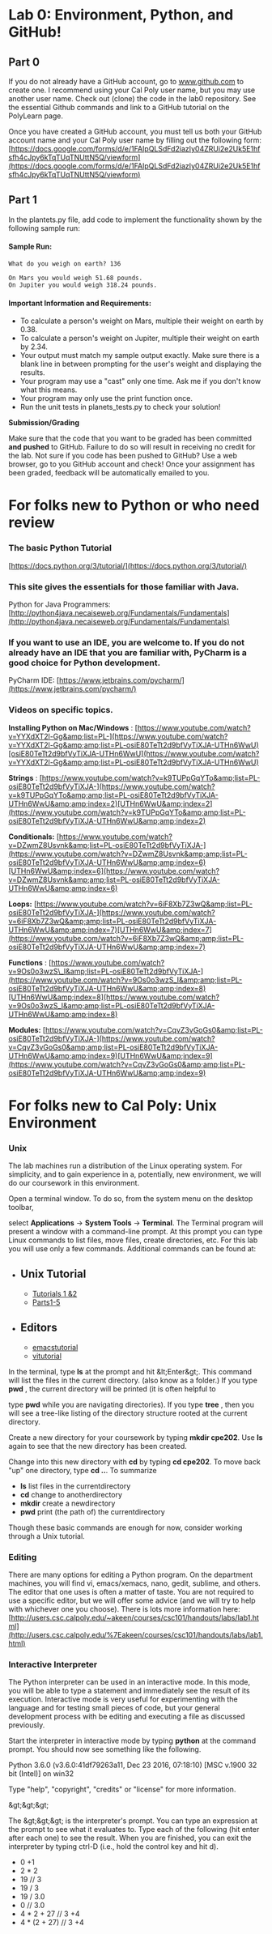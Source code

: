 # Lab 0: Environment, Python, and GitHub!

## **Part 0**

If you do not already have a GitHub account, go to www.github.com to create one.  I recommend using your Cal Poly user name, but you may use another user name.  Check out (clone) the code in the lab0 repository.  See the essential Github commands and link to a GitHub tutorial on the PolyLearn page.

Once you have created a GitHub account, you must tell us both your GitHub account name and your Cal Poly user name by filling out the following form:[https://docs.google.com/forms/d/e/1FAIpQLSdFd2iazIy04ZRUi2e2Uk5E1hfsfh4cJpy6kTqTUqTNUttN5Q/viewform](https://docs.google.com/forms/d/e/1FAIpQLSdFd2iazIy04ZRUi2e2Uk5E1hfsfh4cJpy6kTqTUqTNUttN5Q/viewform)

## **Part 1**

In the plantets.py file, add code to implement the functionality shown by the following sample run:

#### Sample Run:

```
What do you weigh on earth? 136

On Mars you would weigh 51.68 pounds.
On Jupiter you would weigh 318.24 pounds.
```

#### Important Information and Requirements:

- To calculate a person&#39;s weight on Mars, multiple their weight on
  earth by 0.38.
- To calculate a person&#39;s weight on Jupiter, multiple their weight
  on earth by 2.34.
- Your output must match my sample output exactly. Make sure there is a
  blank line in between prompting for the user&#39;s weight and
  displaying the results.
- Your program may use a &quot;cast&quot; only one time. Ask me if you
  don&#39;t know what this means.
- Your program may only use the print function once.
- Run the unit tests in planets_tests.py to check your solution!

**Submission/Grading**

Make sure that the code that you want to be graded has been committed **and pushed** to GitHub.  Failure to do so will result in receiving no credit for the lab.  Not sure if you code has been pushed to GitHub?  Use a web browser, go to you GitHub account and check!  Once your assignment has been graded, feedback will be automatically emailed to you.



# **For folks new to Python or who need review**

### **The basic Python Tutorial**

[https://docs.python.org/3/tutorial/](https://docs.python.org/3/tutorial/)

### **This site gives the essentials for those familiar with Java.**

Python for Java Programmers: [http://python4java.necaiseweb.org/Fundamentals/Fundamentals](http://python4java.necaiseweb.org/Fundamentals/Fundamentals)

### **If you want to use an IDE, you are welcome to. If you do not already have an IDE that you are familiar with, PyCharm is a good choice for Python development.**

PyCharm IDE: [https://www.jetbrains.com/pycharm/](https://www.jetbrains.com/pycharm/)

### **Videos on specific topics.**

**Installing Python on Mac/Windows** : [https://www.youtube.com/watch?v=YYXdXT2l-Gg&amp;list=PL-](https://www.youtube.com/watch?v=YYXdXT2l-Gg&amp;amp;list=PL-osiE80TeTt2d9bfVyTiXJA-UTHn6WwU)[osiE80TeTt2d9bfVyTiXJA-UTHn6WwU](https://www.youtube.com/watch?v=YYXdXT2l-Gg&amp;amp;list=PL-osiE80TeTt2d9bfVyTiXJA-UTHn6WwU)

**Strings** : [https://www.youtube.com/watch?v=k9TUPpGqYTo&amp;list=PL-osiE80TeTt2d9bfVyTiXJA-](https://www.youtube.com/watch?v=k9TUPpGqYTo&amp;amp;list=PL-osiE80TeTt2d9bfVyTiXJA-UTHn6WwU&amp;amp;index=2)[UTHn6WwU&amp;index=2](https://www.youtube.com/watch?v=k9TUPpGqYTo&amp;amp;list=PL-osiE80TeTt2d9bfVyTiXJA-UTHn6WwU&amp;amp;index=2)

**Conditionals:** [https://www.youtube.com/watch?v=DZwmZ8Usvnk&amp;list=PL-osiE80TeTt2d9bfVyTiXJA-](https://www.youtube.com/watch?v=DZwmZ8Usvnk&amp;amp;list=PL-osiE80TeTt2d9bfVyTiXJA-UTHn6WwU&amp;amp;index=6)[UTHn6WwU&amp;index=6](https://www.youtube.com/watch?v=DZwmZ8Usvnk&amp;amp;list=PL-osiE80TeTt2d9bfVyTiXJA-UTHn6WwU&amp;amp;index=6)

**Loops:** [https://www.youtube.com/watch?v=6iF8Xb7Z3wQ&amp;list=PL-osiE80TeTt2d9bfVyTiXJA-](https://www.youtube.com/watch?v=6iF8Xb7Z3wQ&amp;amp;list=PL-osiE80TeTt2d9bfVyTiXJA-UTHn6WwU&amp;amp;index=7)[UTHn6WwU&amp;index=7](https://www.youtube.com/watch?v=6iF8Xb7Z3wQ&amp;amp;list=PL-osiE80TeTt2d9bfVyTiXJA-UTHn6WwU&amp;amp;index=7)

**Functions** : [https://www.youtube.com/watch?v=9Os0o3wzS\_I&amp;list=PL-osiE80TeTt2d9bfVyTiXJA-](https://www.youtube.com/watch?v=9Os0o3wzS_I&amp;amp;list=PL-osiE80TeTt2d9bfVyTiXJA-UTHn6WwU&amp;amp;index=8)[UTHn6WwU&amp;index=8](https://www.youtube.com/watch?v=9Os0o3wzS_I&amp;amp;list=PL-osiE80TeTt2d9bfVyTiXJA-UTHn6WwU&amp;amp;index=8)

**Modules:** [https://www.youtube.com/watch?v=CqvZ3vGoGs0&amp;list=PL-osiE80TeTt2d9bfVyTiXJA-](https://www.youtube.com/watch?v=CqvZ3vGoGs0&amp;amp;list=PL-osiE80TeTt2d9bfVyTiXJA-UTHn6WwU&amp;amp;index=9)[UTHn6WwU&amp;index=9](https://www.youtube.com/watch?v=CqvZ3vGoGs0&amp;amp;list=PL-osiE80TeTt2d9bfVyTiXJA-UTHn6WwU&amp;amp;index=9)

# **For folks new to Cal Poly: Unix Environment**

### **Unix**

The lab machines run a distribution of the Linux operating system. For simplicity, and to gain experience in a, potentially, new environment, we will do our coursework in this environment.

Open a terminal window. To do so, from the system menu on the desktop toolbar,

select **Applications** → **System Tools** → **Terminal**. The Terminal program will present a window with a command-line prompt. At this prompt you can type Linux commands to list files, move files, create directories, etc. For this lab you will use only a few commands. Additional commands can be found at:

- Unix Tutorial
  -
    - [Tutorials 1 &amp;](http://www.ee.surrey.ac.uk/Teaching/Unix/)[2](http://www.ee.surrey.ac.uk/Teaching/Unix/)
    - [Parts](http://people.ischool.berkeley.edu/%7Ekevin/unix-tutorial/toc.html)[1-5](http://people.ischool.berkeley.edu/%7Ekevin/unix-tutorial/toc.html)
- Editors
  -
    - [emacs](http://xahlee.org/emacs/emacs.html)[tutorial](http://xahlee.org/emacs/emacs.html)
    - [vi](http://www.unix-manuals.com/tutorials/vi/vi-in-10-1.html)[tutorial](http://www.unix-manuals.com/tutorials/vi/vi-in-10-1.html)

In the terminal, type **ls** at the prompt and hit \&lt;Enter\&gt;. This command will list the files in the current directory. (also know as a folder.) If you type **pwd** , the current directory will be printed (it is often helpful to

type **pwd** while you are navigating directories). If you type **tree** , then you will see a tree-like listing of the directory structure rooted at the current directory.

Create a new directory for your coursework by typing **mkdir cpe202**. Use **ls** again to see that the new directory has been created.

Change into this new directory with **cd** by typing **cd cpe202**. To move back &quot;up&quot; one directory, type **cd ..**. To summarize

- **ls** list files in the currentdirectory
- **cd** change to anotherdirectory
- **mkdir** create a newdirectory
- **pwd** print (the path of) the currentdirectory

Though these basic commands are enough for now, consider working through a Unix tutorial.

### **Editing**

There are many options for editing a Python program. On the department machines, you will find vi, emacs/xemacs, nano, gedit, sublime, and others. The editor that one uses is often a matter of taste. You are not required to use a specific editor, but we will offer some advice (and we will try to help with whichever one you choose). There is lots more information here: [http://users.csc.calpoly.edu/~akeen/courses/csc101/handouts/labs/lab1.html](http://users.csc.calpoly.edu/%7Eakeen/courses/csc101/handouts/labs/lab1.html)

### **Interactive Interpreter**

The Python interpreter can be used in an interactive mode. In this mode, you will be able to type a statement and immediately see the result of its execution. Interactive mode is very useful for experimenting with the language and for testing small pieces of code, but your general development process with be editing and executing a file as discussed previously.

Start the interpreter in interactive mode by typing **python** at the command prompt. You should now see something like the following.

Python 3.6.0 (v3.6.0:41df79263a11, Dec 23 2016, 07:18:10) [MSC v.1900 32 bit (Intel)] on win32

Type &quot;help&quot;, &quot;copyright&quot;, &quot;credits&quot; or &quot;license&quot; for more information.

\&gt;\&gt;\&gt;

The \&gt;\&gt;\&gt; is the interpreter&#39;s prompt. You can type an expression at the prompt to see what it evaluates to. Type each of the following (hit enter after each one) to see the result. When you are finished, you can exit the interpreter by typing ctrl-D (i.e., hold the control key and hit d).

- 0 +1
- 2 \* 2
- 19 // 3
- 19 / 3
- 19 / 3.0
- 0 // 3.0
- 4 \* 2 + 27 // 3 +4
- 4 \* (2 + 27) // 3 +4
